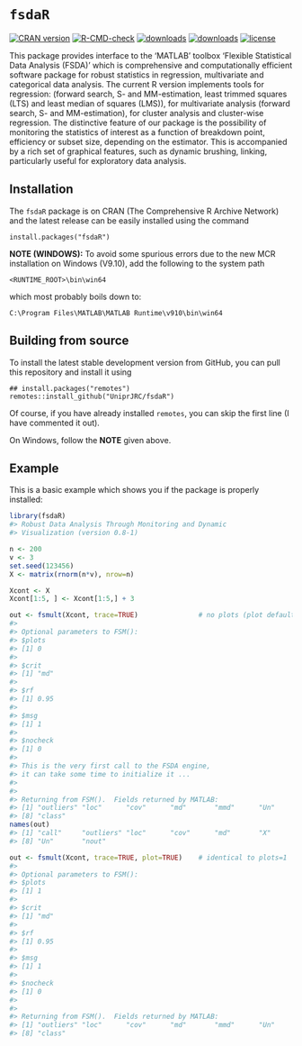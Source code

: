 
<!-- README.md is generated from README.Rmd. Please edit that file -->

# `fsdaR`

<!-- badges: start -->

[![CRAN
version](https://www.r-pkg.org/badges/version/fsdaR)](https://cran.r-project.org/package=fsdaR)
[![R-CMD-check](https://github.com/UniprJRC/fsdaR/workflows/R-CMD-check/badge.svg)](https://github.com/UniprJRC/fsdaR/actions)
[![downloads](https://cranlogs.r-pkg.org/badges/fsdaR)](https://cran.r-project.org/package=fsdaR)
[![downloads](https://cranlogs.r-pkg.org/badges/grand-total/fsdaR)](https://cran.r-project.org/package=fsdaR)
[![license](https://img.shields.io/badge/license-GPL--3-blue.svg)](https://www.gnu.org/licenses/gpl-3.0.en.html)
<!-- badges: end -->

This package provides interface to the ‘MATLAB’ toolbox ‘Flexible
Statistical Data Analysis (FSDA)’ which is comprehensive and
computationally efficient software package for robust statistics in
regression, multivariate and categorical data analysis. The current R
version implements tools for regression: (forward search, S- and
MM-estimation, least trimmed squares (LTS) and least median of squares
(LMS)), for multivariate analysis (forward search, S- and
MM-estimation), for cluster analysis and cluster-wise regression. The
distinctive feature of our package is the possibility of monitoring the
statistics of interest as a function of breakdown point, efficiency or
subset size, depending on the estimator. This is accompanied by a rich
set of graphical features, such as dynamic brushing, linking,
particularly useful for exploratory data analysis.

## Installation

The `fsdaR` package is on CRAN (The Comprehensive R Archive Network) and
the latest release can be easily installed using the command

    install.packages("fsdaR")

**NOTE (WINDOWS):** To avoid some spurious errors due to the new MCR
installation on Windows (V9.10), add the following to the system path

    <RUNTIME_ROOT>\bin\win64

which most probably boils down to:

    C:\Program Files\MATLAB\MATLAB Runtime\v910\bin\win64

## Building from source

To install the latest stable development version from GitHub, you can
pull this repository and install it using

    ## install.packages("remotes")
    remotes::install_github("UniprJRC/fsdaR")

Of course, if you have already installed `remotes`, you can skip the
first line (I have commented it out).

On Windows, follow the **NOTE** given above.

## Example

This is a basic example which shows you if the package is properly
installed:

``` r
library(fsdaR)
#> Robust Data Analysis Through Monitoring and Dynamic
#> Visualization (version 0.8-1)

n <- 200
v <- 3
set.seed(123456)
X <- matrix(rnorm(n*v), nrow=n)

Xcont <- X
Xcont[1:5, ] <- Xcont[1:5,] + 3

out <- fsmult(Xcont, trace=TRUE)               # no plots (plot defaults to FALSE)
#> 
#> Optional parameters to FSM(): 
#> $plots
#> [1] 0
#> 
#> $crit
#> [1] "md"
#> 
#> $rf
#> [1] 0.95
#> 
#> $msg
#> [1] 1
#> 
#> $nocheck
#> [1] 0
#> 
#> This is the very first call to the FSDA engine, 
#> it can take some time to initialize it ...
#> 
#> 
#> Returning from FSM().  Fields returned by MATLAB: 
#> [1] "outliers" "loc"      "cov"      "md"       "mmd"      "Un"       "nout"    
#> [8] "class"
names(out)
#> [1] "call"     "outliers" "loc"      "cov"      "md"       "X"        "mmd"     
#> [8] "Un"       "nout"

out <- fsmult(Xcont, trace=TRUE, plot=TRUE)    # identical to plots=1
#> 
#> Optional parameters to FSM(): 
#> $plots
#> [1] 1
#> 
#> $crit
#> [1] "md"
#> 
#> $rf
#> [1] 0.95
#> 
#> $msg
#> [1] 1
#> 
#> $nocheck
#> [1] 0
#> 
#> 
#> Returning from FSM().  Fields returned by MATLAB: 
#> [1] "outliers" "loc"      "cov"      "md"       "mmd"      "Un"       "nout"    
#> [8] "class"
```
